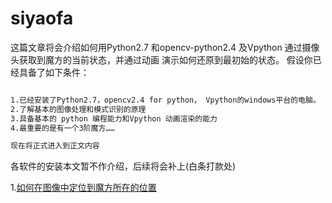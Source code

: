 # siyaofa


这篇文章将会介绍如何用Python2.7 和opencv-python2.4 及Vpython 通过摄像头获取到魔方的当前状态，并通过动画 演示如何还原到最初始的状态。 假设你已经具备了如下条件：
```markdown

1.已经安装了Python2.7，opencv2.4 for python， Vpython的windows平台的电脑。
2.了解基本的图像处理和模式识别的原理
3.具备基本的 python 编程能力和Vpython 动画渲染的能力
4.最重要的是有一个3阶魔方…… 

现在将正式进入到正文内容
```

各软件的安装本文暂不作介绍，后续将会补上(白条打款处)

1.[如何在图像中定位到魔方所在的位置](https://siyaofa.github.io/html/训练cascade分类器.htm)
